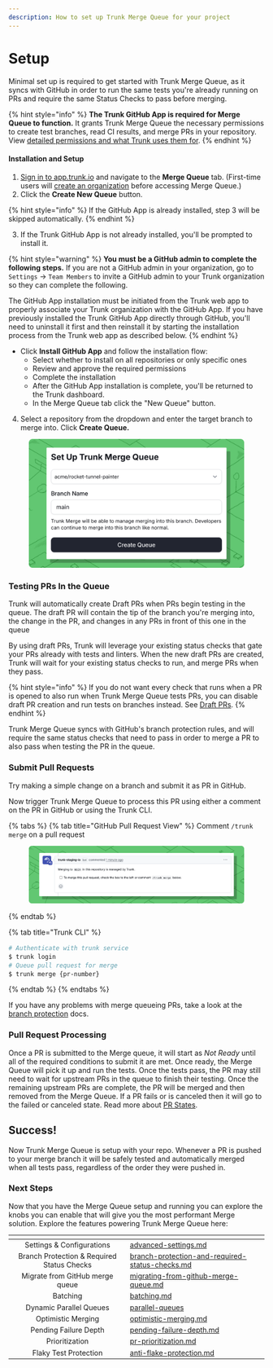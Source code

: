 ```yaml
---
description: How to set up Trunk Merge Queue for your project
---
```


# Setup

Minimal set up is required to get started with Trunk Merge Queue, as it syncs with GitHub in order to run the same tests you're already running on PRs and require the same Status Checks to pass before merging.

{% hint style="info" %}
**The Trunk GitHub App is required for Merge Queue to function.** It grants Trunk Merge Queue the necessary permissions to create test branches, read CI results, and merge PRs in your repository. View [detailed permissions and what Trunk uses them for](../../setup-and-configuration/managing-your-organization/github-app-permissions.md).&#x20;
{% endhint %}

#### Installation and Setup

1. [Sign in to app.trunk.io](https://app.trunk.io/login) and navigate to the **Merge Queue** tab. (First-time users will [create an organization](../../setup-and-configuration/connecting-to-trunk.md) before accessing Merge Queue.)
2. Click the **Create New Queue** button.

{% hint style="info" %}
If the GitHub App is already installed, step 3 will be skipped automatically.
{% endhint %}

3. If the Trunk GitHub App is not already installed, you'll be prompted to install it.&#x20;

{% hint style="warning" %}
**You must be a GitHub admin to complete the following steps.** If you are not a GitHub admin in your organization, go to `Settings` → `Team Members` to invite a GitHub admin to your Trunk organization so they can complete the following.

The GitHub App installation must be initiated from the Trunk web app to properly associate your Trunk organization with the GitHub App. If you have previously installed the Trunk GitHub App directly through GitHub, you'll need to uninstall it first and then reinstall it by starting the installation process from the Trunk web app as described below.
{% endhint %}

* Click **Install GitHub App** and follow the installation flow:
  * Select whether to install on all repositories or only specific ones
  * Review and approve the required permissions
  * Complete the installation
  * After the GitHub App installation is complete, you'll be returned to the Trunk dashboard.
  * In the Merge Queue tab click the "New Queue" button.&#x20;

4. Select a repository from the dropdown and enter the target branch to merge into. Click **Create Queue.**

<figure><img src="../../.gitbook/assets/merge-add-repo (1).png" alt=""><figcaption></figcaption></figure>

### Testing PRs In the Queue

Trunk will automatically create Draft PRs when PRs begin testing in the queue. The draft PR will contain the tip of the branch you're merging into, the change in the PR, and changes in any PRs in front of this one in the queue

By using draft PRs, Trunk will leverage your existing status checks that gate your PRs already with tests and linters. When the new draft PRs are created, Trunk will wait for your existing status checks to run, and merge PRs when they pass.

{% hint style="info" %}
If you do not want every check that runs when a PR is opened to also run when Trunk Merge Queue tests PRs, you can disable draft PR creation and run tests on branches instead. See [Draft PRs](branch-protection-and-required-status-checks.md#draft-prs).
{% endhint %}

Trunk Merge Queue syncs with GitHub's branch protection rules, and will require the same status checks that need to pass in order to merge a PR to also pass when testing the PR in the queue.

### Submit Pull Requests

Try making a simple change on a branch and submit it as PR in GitHub.

Now trigger Trunk Merge Queue to process this PR using either a comment on the PR in GitHub or using the Trunk CLI.

{% tabs %}
{% tab title="GitHub Pull Request View" %}
Comment `/trunk merge` on a pull request

<figure><img src="../../.gitbook/assets/merge-github-comment.png" alt=""><figcaption></figcaption></figure>
{% endtab %}

{% tab title="Trunk CLI" %}
```bash
# Authenticate with trunk service
$ trunk login
# Queue pull request for merge
$ trunk merge {pr-number}
```
{% endtab %}
{% endtabs %}

If you have any problems with merge queueing PRs, take a look at the [branch protection](advanced-settings.md#branch-protection) docs.

### Pull Request Processing

Once a PR is submitted to the Merge queue, it will start as _Not Ready_ until all of the required conditions to submit it are met. Once ready, the Merge Queue will pick it up and run the tests. Once the tests pass, the PR may still need to wait for upstream PRs in the queue to finish their testing. Once the remaining upstream PRs are complete, the PR will be merged and then removed from the Merge Queue. If a PR fails or is canceled then it will go to the failed or canceled state. Read more about [PR States](../reference.md#pr-states).

## Success!

Now Trunk Merge Queue is setup with your repo. Whenever a PR is pushed to your merge branch it will be safely tested and automatically merged when all tests pass, regardless of the order they were pushed in.

### Next Steps

Now that you have the Merge Queue setup and running you can explore the knobs you can enable that will give you the most performant Merge solution. Explore the features powering Trunk Merge Queue here:

<table data-view="cards"><thead><tr><th align="center"></th><th data-hidden data-card-target data-type="content-ref"></th></tr></thead><tbody><tr><td align="center">Settings &#x26; Configurations</td><td><a href="advanced-settings.md">advanced-settings.md</a></td></tr><tr><td align="center">Branch Protection &#x26; Required Status Checks</td><td><a href="branch-protection-and-required-status-checks.md">branch-protection-and-required-status-checks.md</a></td></tr><tr><td align="center">Migrate from GitHub merge queue</td><td><a href="../migrating-from-github-merge-queue.md">migrating-from-github-merge-queue.md</a></td></tr><tr><td align="center">Batching</td><td><a href="../concepts/batching.md">batching.md</a></td></tr><tr><td align="center">Dynamic Parallel Queues</td><td><a href="../concepts-and-optimizations/parallel-queues/">parallel-queues</a></td></tr><tr><td align="center">Optimistic Merging</td><td><a href="../concepts/optimistic-merging.md">optimistic-merging.md</a></td></tr><tr><td align="center">Pending Failure Depth</td><td><a href="../concepts/pending-failure-depth.md">pending-failure-depth.md</a></td></tr><tr><td align="center">Prioritization</td><td><a href="../pr-prioritization.md">pr-prioritization.md</a></td></tr><tr><td align="center">Flaky Test Protection</td><td><a href="../concepts/anti-flake-protection.md">anti-flake-protection.md</a></td></tr></tbody></table>
